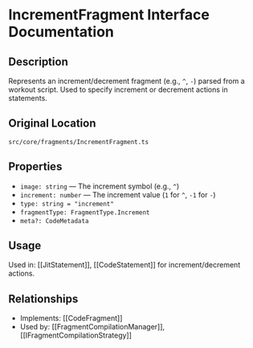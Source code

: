 # IncrementFragment Interface Documentation

## Description
Represents an increment/decrement fragment (e.g., `^`, `-`) parsed from a workout script. Used to specify increment or decrement actions in statements.

## Original Location
`src/core/fragments/IncrementFragment.ts`

## Properties
- `image: string` — The increment symbol (e.g., `^`)
- `increment: number` — The increment value (`1` for `^`, `-1` for `-`)
- `type: string = "increment"`
- `fragmentType: FragmentType.Increment`
- `meta?: CodeMetadata`

## Usage
Used in: [[JitStatement]], [[CodeStatement]] for increment/decrement actions.

## Relationships
- Implements: [[CodeFragment]]
- Used by: [[FragmentCompilationManager]], [[IFragmentCompilationStrategy]]

